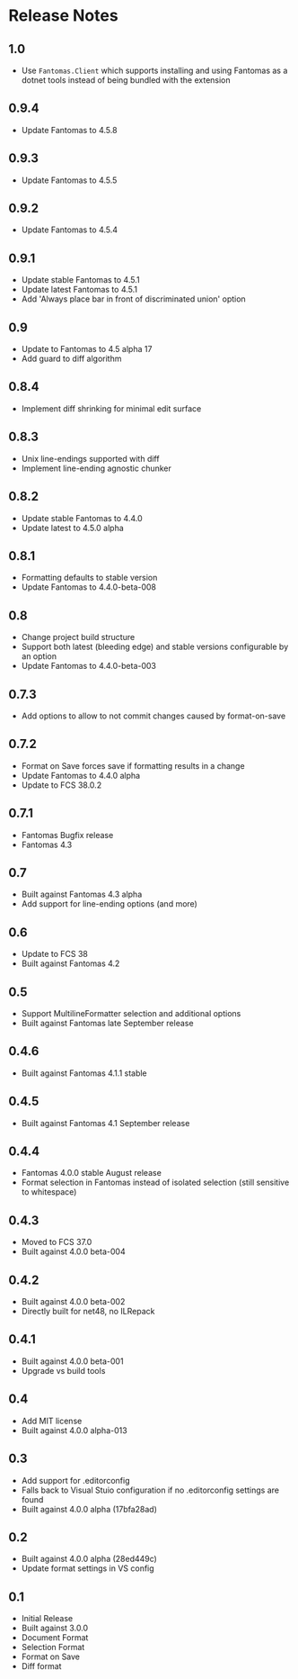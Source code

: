 Release Notes
============

1.0
----

* Use `Fantomas.Client` which supports installing  and using Fantomas as a dotnet tools instead of being bundled with the extension
  
0.9.4
----

* Update Fantomas to 4.5.8

0.9.3
----

* Update Fantomas to 4.5.5

0.9.2
----

* Update Fantomas to 4.5.4

0.9.1
----

* Update stable Fantomas to 4.5.1
* Update latest Fantomas to 4.5.1
* Add 'Always place bar in front of discriminated union' option

0.9
----

* Update to Fantomas to 4.5 alpha 17
* Add guard to diff algorithm

0.8.4
----

* Implement diff shrinking for minimal edit surface

0.8.3
----

* Unix line-endings supported with diff
* Implement line-ending agnostic chunker

0.8.2
----

* Update stable Fantomas to 4.4.0
* Update latest to 4.5.0 alpha

0.8.1
----

* Formatting defaults to stable version
* Update Fantomas to 4.4.0-beta-008

0.8
----

* Change project build structure
* Support both latest (bleeding edge) and stable versions configurable by an option
* Update Fantomas to 4.4.0-beta-003 

0.7.3
----

* Add options to allow to not commit changes caused by format-on-save

0.7.2
----

* Format on Save forces save if formatting results in a change
* Update Fantomas to 4.4.0 alpha
* Update to FCS 38.0.2

0.7.1
----

* Fantomas Bugfix release
* Fantomas 4.3

0.7
----

* Built against Fantomas 4.3 alpha
* Add support for line-ending options (and more)

0.6
----

* Update to FCS 38
* Built against Fantomas 4.2

0.5
----

* Support MultilineFormatter selection and additional options
* Built against Fantomas late September release

0.4.6
----

* Built against Fantomas 4.1.1 stable

0.4.5
----

* Built against Fantomas 4.1 September release

0.4.4
----

* Fantomas 4.0.0 stable August release
* Format selection in Fantomas instead of isolated selection (still sensitive to whitespace)

0.4.3
----

* Moved to FCS 37.0
* Built against 4.0.0 beta-004

0.4.2
----

* Built against 4.0.0 beta-002
* Directly built for net48, no ILRepack

0.4.1
----

* Built against 4.0.0 beta-001
* Upgrade vs build tools

0.4
----

* Add MIT license
* Built against 4.0.0 alpha-013

0.3
----

* Add support for .editorconfig
* Falls back to Visual Stuio configuration if no .editorconfig settings are found
* Built against 4.0.0 alpha (17bfa28ad)

0.2
----

* Built against 4.0.0 alpha (28ed449c)
* Update format settings in VS config

0.1
----

* Initial Release
* Built against 3.0.0 
* Document Format 
* Selection Format 
* Format on Save
* Diff format

